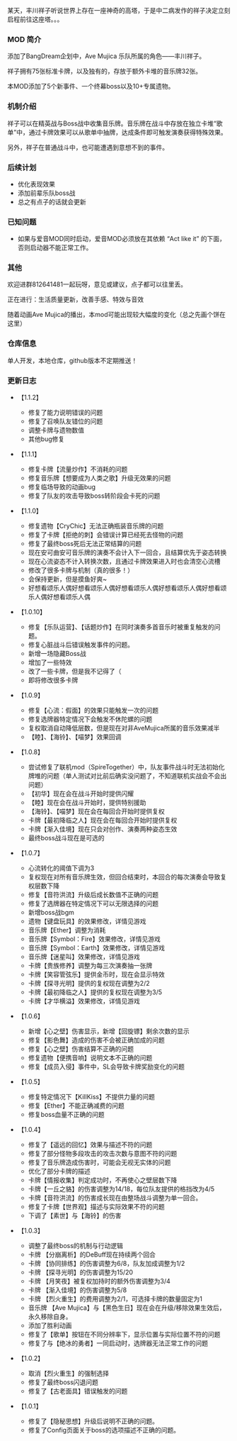 某天，丰川祥子听说世界上存在一座神奇的高塔，于是中二病发作的祥子决定立刻启程前往这座塔。。。


### MOD 简介

添加了BangDream企划中，Ave Mujica 乐队所属的角色——丰川祥子。

祥子拥有75张标准卡牌，以及独有的，存放于额外卡堆的音乐牌32张。

本MOD添加了5个新事件、一个终幕boss以及10+专属遗物。

### 机制介绍

祥子可以在精英战与Boss战中收集音乐牌。音乐牌在战斗中存放在独立卡堆“歌单”中，通过卡牌效果可以从歌单中抽牌，达成条件即可触发演奏获得特殊效果。

另外，祥子在普通战斗中，也可能遭遇到意想不到的事件。

### 后续计划

- 优化表现效果
- 添加前辈乐队boss战
- 总之有点子的话就会更新

### 已知问题

- 如果与爱音MOD同时启动，爱音MOD必须放在其依赖 “Act like it” 的下面，否则启动器不能正常工作。

### 其他

欢迎进群812641481一起玩呀，意见或建议，点子都可以往里丢。

正在进行：生活质量更新，改善手感、特效与音效

随着动画Ave Mujica的播出，本mod可能出现较大幅度的变化（总之先画个饼在这里）

### 仓库信息

单人开发，本地仓库，github版本不定期推送！

### 更新日志

- 【1.1.2】
  - 修复了能力说明错误的问题
  - 修复了召唤队友错位的问题
  - 调整卡牌与遗物数值
  - 其他bug修复


- 【1.1.1】
  - 修复卡牌【流量炒作】不消耗的问题
  - 修复音乐牌【想要成为人类之歌】升级无效果的问题
  - 修复临场导致的动画bug
  - 修复了队友的攻击导致boss转阶段会卡死的问题


- 【1.1.0】
  - 修复遗物【CryChic】无法正确瓶装音乐牌的问题
  - 修复了卡牌【拒绝的刺】会错误计算已经死去怪物的问题
  - 修复了最终boss死后无法正常结算的问题
  - 现在安可曲安可音乐牌的演奏不会计入下一回合，且结算优先于姿态转换
  - 现在心流姿态不计入转换次数，且通过卡牌效果进入时也会清空心流槽
  - 修改了很多卡牌与机制（真的很多！）
  - 会保持更新，但是摸鱼好爽~
  - 好想看颂乐人偶好想看颂乐人偶好想看颂乐人偶好想看颂乐人偶好想看颂乐人偶好想看颂乐人偶


- 【1.0.10】
  - 修复【乐队运营】、【话题炒作】在同时演奏多首音乐时被重复触发的问题。
  - 修复心脏战斗后错误触发事件的问题。
  - 新增一场隐藏Boss战
  - 增加了一些特效
  - 改了一些卡牌，但是我不记得了（
  - 即将修改很多卡牌


- 【1.0.9】
  - 修复【心流：假面】的效果只能触发一次的问题
  - 修复选牌器特定情况下会触发不休陀螺的问题
  - 复权取消自动降低层数，但是现在对非AveMujica所属的音乐效果减半
  - 【睦】、【海铃】、【喵梦】效果回调


- 【1.0.8】
  - 尝试修复了联机mod（SpireTogether）中，队友事件战斗时无法初始化牌堆的问题（单人测试对比前后确实没问题了，不知道联机实战会不会出问题）
  - 【初华】现在会在战斗开始时提供闪耀
  - 【睦】现在会在战斗开始时，提供特别援助
  - 【海铃】、【喵梦】现在会在每回合开始时提供复权
  - 卡牌【最初降临之人】现在会在每回合开始时提供复权
  - 卡牌【渐入佳境】现在只会对创作、演奏两种姿态生效
  - 最终boss战斗现在是可选的


- 【1.0.7】
  - 心流转化的阈值下调为3
  - 复权现在对所有音乐牌生效，但回合结束时，本回合的每次演奏会导致复权层数下降
  - 修复【音符洪流】升级后成长数值不正确的问题
  - 修复了选牌器在特定情况下可以无限选择的问题
  - 新增boss战bgm
  - 遗物【键盘玩具】的效果修改，详情见游戏
  - 音乐牌【Ether】调整为消耗
  - 音乐牌【Symbol：Fire】效果修改，详情见游戏
  - 音乐牌【Symbol：Earth】效果修改，详情见游戏
  - 音乐牌【迷星叫】效果修改，详情见游戏
  - 卡牌【贵族修养】调整为每三次演奏抽一张牌
  - 卡牌【笑容管弦乐】提供金币时，现在会显示特效
  - 卡牌【探寻光明】提供的复权现在调整为2/2
  - 卡牌【最初降临之人】提供的复权现在调整为3/5
  - 卡牌【才华横溢】效果修改，详情见游戏


- 【1.0.6】
  - 新增【心之壁】伤害显示，新增【回旋镖】剩余次数的显示
  - 修复【影色舞】造成的伤害不会被正确加成的问题
  - 修复【心之壁】伤害结算不正确的问题
  - 修复遗物【便携音响】说明文本不正确的问题
  - 修复【成员入侵】事件中，SL会导致卡牌奖励变化的问题


- 【1.0.5】
  - 修复特定情况下【KillKiss】不提供力量的问题
  - 修复【Ether】不能正确减费的问题
  - 修复boss血量不正确的问题


- 【1.0.4】
  - 修复了【遥远的回忆】效果与描述不符的问题
  - 修复了部分怪物多段攻击的攻击次数与意图不符的问题
  - 修复了音乐牌造成伤害时，可能会无视无实体的问题
  - 优化了部分卡牌的描述
  - 卡牌【情报收集】判定成功时，不再使心之壁层数下降
  - 卡牌【一丘之貉】的伤害调整为14/18，每位队友提供的格挡改为4/5
  - 卡牌【音符洪流】的伤害成长现在由整场战斗调整为单一回合。
  - 修复了卡牌【世界观】描述与实际效果不符的问题
  - 下调了【素世】与【海铃】的伤害


- 【1.0.3】
  - 调整了最终boss的机制与行动逻辑
  - 卡牌 【分崩离析】的DeBuff现在持续两个回合
  - 卡牌 【协同排练】的伤害调整为6/8，队友加成调整为1/2
  - 卡牌 【探寻光明】的伤害调整为15/20
  - 卡牌 【月笑夜】被复权加持时的额外伤害调整为3/4
  - 卡牌 【渐入佳境】的伤害调整为5/8
  - 卡牌 【烈火重生】的费用调整为2/1，可选择卡牌的数量固定为1
  - 音乐牌 【Ave Mujica】与【黑色生日】现在会在升级/移除效果生效后，永久移除自身。
  - 添加了胜利动画
  - 修复了【歌单】按钮在不同分辨率下，显示位置与实际位置不符的问题
  - 修复了与【绝冰的勇者】一同启动时，选牌器无法正常工作的问题


- 【1.0.2】
  - 取消【烈火重生】的强制选择
  - 修复了最终boss闪退问题
  - 修复了【古老面具】错误触发的问题


- 【1.0.1】
  - 修复了【隐秘思想】升级后说明不正确的问题。
  - 修复了Config页面关于boss的选项描述不正确的问题。

